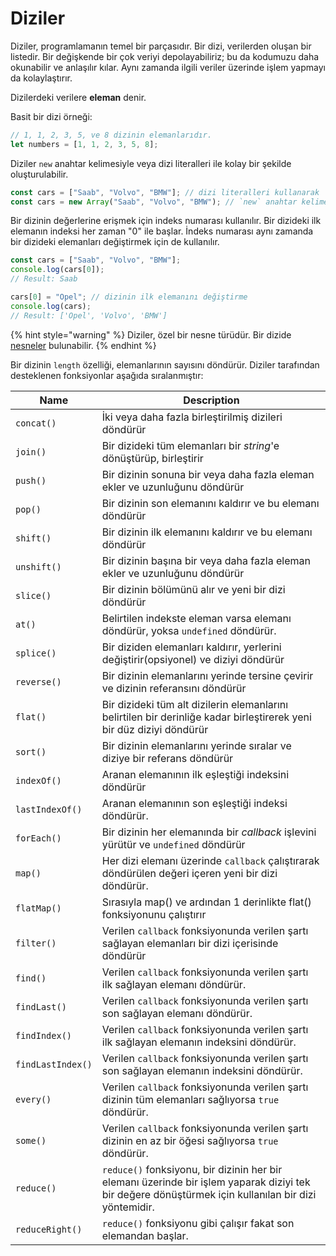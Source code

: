 # Diziler

Diziler, programlamanın temel bir parçasıdır. Bir dizi, verilerden oluşan bir listedir. Bir değişkende bir çok veriyi depolayabiliriz; bu da kodumuzu daha okunabilir ve anlaşılır kılar. Aynı zamanda ilgili veriler üzerinde işlem yapmayı da kolaylaştırır.

Dizilerdeki verilere **eleman** denir.

Basit bir dizi örneği:

```javascript
// 1, 1, 2, 3, 5, ve 8 dizinin elemanlarıdır.
let numbers = [1, 1, 2, 3, 5, 8];
```
Diziler `new` anahtar kelimesiyle veya dizi literalleri ile kolay bir şekilde oluşturulabilir.&#x20;

```javascript
const cars = ["Saab", "Volvo", "BMW"]; // dizi literalleri kullanarak
const cars = new Array("Saab", "Volvo", "BMW"); // `new` anahtar kelimesi kullanarak
```
Bir dizinin değerlerine erişmek için indeks numarası kullanılır. Bir dizideki ilk elemanın indeksi her zaman "0" ile başlar. İndeks numarası aynı zamanda bir dizideki elemanları değiştirmek için de kullanılır.

```javascript
const cars = ["Saab", "Volvo", "BMW"];
console.log(cars[0]); 
// Result: Saab

cars[0] = "Opel"; // dizinin ilk elemanını değiştirme
console.log(cars);
// Result: ['Opel', 'Volvo', 'BMW']
```

{% hint style="warning" %}
Diziler, özel bir nesne türüdür. Bir dizide [nesneler](../objects/) bulunabilir.
{% endhint %}

&#x20;Bir dizinin `length` özelliği, elemanlarının sayısını döndürür. Diziler tarafından desteklenen fonksiyonlar aşağıda sıralanmıştır:

| Name              | Description                                                                                                                                       |
| ----------------- | ------------------------------------------------------------------------------------------------------------------------------------------------- |
| `concat()`        | İki veya daha fazla birleştirilmiş dizileri döndürür                                                                                              |
| `join()`          | Bir dizideki tüm elemanları bir *string*'e dönüştürüp, birleştirir                                                                                |
| `push()`          | Bir dizinin sonuna bir veya daha fazla eleman ekler ve uzunluğunu döndürür                                                                        |
| `pop()`           | Bir dizinin son elemanını kaldırır ve bu elemanı döndürür                                                                                         |
| `shift()`         | Bir dizinin ilk elemanını kaldırır ve bu elemanı döndürür                                                                                         |
| `unshift()`       | Bir dizinin başına bir veya daha fazla eleman ekler ve uzunluğunu döndürür                                                                        |
| `slice()`         | Bir dizinin bölümünü alır ve yeni bir dizi döndürür                                                                                               |
| `at()`            | Belirtilen indekste eleman varsa elemanı döndürür, yoksa `undefined` döndürür.                                                                    |
| `splice()`        | Bir diziden elemanları kaldırır, yerlerini değiştirir(opsiyonel) ve diziyi döndürür                                                               |
| `reverse()`       | Bir dizinin elemanlarını yerinde tersine çevirir ve dizinin referansını döndürür                                                                  |
| `flat()`          | Bir dizideki tüm alt dizilerin elemanlarını belirtilen bir derinliğe kadar birleştirerek yeni bir düz diziyi döndürür                             |
| `sort()`          | Bir dizinin elemanlarını yerinde sıralar ve diziye bir referans döndürür                                                                          |
| `indexOf()`       | Aranan elemanının ilk eşleştiği indeksini döndürür                                                                                                |
| `lastIndexOf()`   | Aranan elemanının son eşleştiği indeksi döndürür.                                                                                                 |
| `forEach()`       | Bir dizinin her elemanında bir *callback* işlevini yürütür ve `undefined` döndürür                                                                |
| `map()`           | Her dizi elemanı üzerinde `callback` çalıştırarak döndürülen değeri içeren yeni bir dizi döndürür.                                                |
| `flatMap()`       | Sırasıyla map() ve ardından 1 derinlikte flat() fonksiyonunu çalıştırır                                                                           |                          |
| `filter()`        | Verilen `callback` fonksiyonunda verilen şartı sağlayan elemanları bir dizi içerisinde döndürür                                                   |
| `find()`          | Verilen `callback` fonksiyonunda verilen şartı ilk sağlayan elemanı döndürür.                                                                     |
| `findLast()`      | Verilen `callback` fonksiyonunda verilen şartı son sağlayan elemanı döndürür.                                                                     |
| `findIndex()`     | Verilen `callback` fonksiyonunda verilen şartı ilk sağlayan elemanın indeksini döndürür.                                                          |
| `findLastIndex()` | Verilen `callback` fonksiyonunda verilen şartı son sağlayan elemanın indeksini döndürür.                                                          |
| `every()`         | Verilen `callback` fonksiyonunda verilen şartı dizinin tüm elemanları sağlıyorsa `true` döndürür.                                                 |                         |
| `some()`          | Verilen `callback` fonksiyonunda verilen şartı dizinin en az bir öğesi sağlıyorsa `true` döndürür.                                                |
| `reduce()`        | `reduce()` fonksiyonu, bir dizinin her bir elemanı üzerinde bir işlem yaparak diziyi tek bir değere dönüştürmek için kullanılan bir dizi yöntemidir.|
| `reduceRight()`   | `reduce()` fonksiyonu gibi çalışır fakat son elemandan başlar.                                                                                    |

